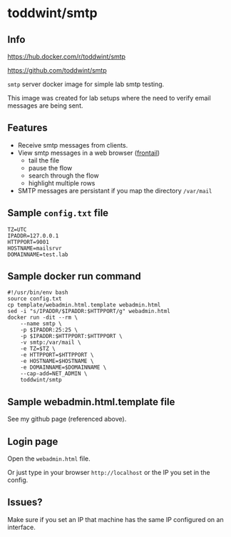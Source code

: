 # toddwint/smtp

## Info

<https://hub.docker.com/r/toddwint/smtp>

<https://github.com/toddwint/smtp>

`smtp` server docker image for simple lab smtp testing.

This image was created for lab setups where the need to verify email messages are being sent.

## Features

- Receive smtp messages from clients.
- View smtp messages in a web browser ([frontail](https://github.com/mthenw/frontail))
    - tail the file
    - pause the flow
    - search through the flow
    - highlight multiple rows
- SMTP messages are persistant if you map the directory `/var/mail`

## Sample `config.txt` file

```
TZ=UTC
IPADDR=127.0.0.1
HTTPPORT=9001
HOSTNAME=mailsrvr
DOMAINNAME=test.lab
```

## Sample docker run command

```
#!/usr/bin/env bash
source config.txt
cp template/webadmin.html.template webadmin.html
sed -i "s/IPADDR/$IPADDR:$HTTPPORT/g" webadmin.html
docker run -dit --rm \
    --name smtp \
    -p $IPADDR:25:25 \
    -p $IPADDR:$HTTPPORT:$HTTPPORT \
    -v smtp:/var/mail \
    -e TZ=$TZ \
    -e HTTPPORT=$HTTPPORT \
    -e HOSTNAME=$HOSTNAME \
    -e DOMAINNAME=$DOMAINNAME \
    --cap-add=NET_ADMIN \
    toddwint/smtp
```

## Sample webadmin.html.template file

See my github page (referenced above).


## Login page

Open the `webadmin.html` file.

Or just type in your browser `http://localhost` or the IP you set in the config.  

## Issues?

Make sure if you set an IP that machine has the same IP configured on an interface.

